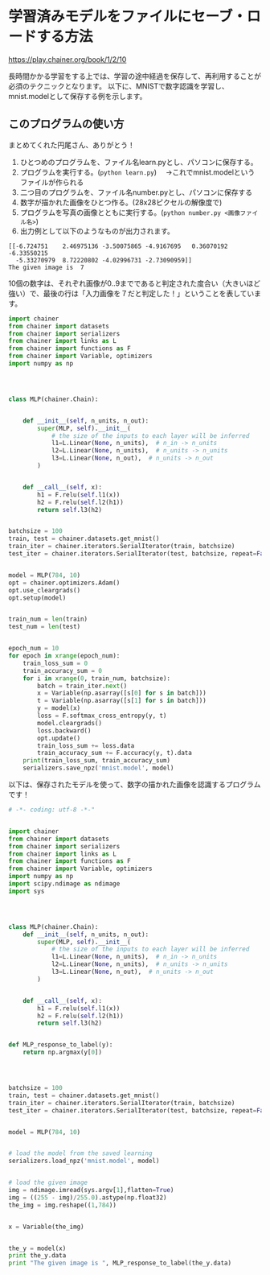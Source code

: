 # 学習済みモデルをファイルにセーブ・ロードする方法
https://play.chainer.org/book/1/2/10


長時間かかる学習をする上では、学習の途中経過を保存して、再利用することが必須のテクニックとなります。
以下に、MNISTで数字認識を学習し、mnist.modelとして保存する例を示します。

## このプログラムの使い方 

まとめてくれた円尾さん、ありがとう！


1. ひとつめのプログラムを、ファイル名learn.pyとし、パソコンに保存する。
2. プログラムを実行する。(`python learn.py`)
　→これでmnist.modelというファイルが作られる
3. 二つ目のプログラムを、ファイル名number.pyとし、パソコンに保存する
4. 数字が描かれた画像をひとつ作る。(28x28ピクセルの解像度で)
5. プログラムを写真の画像とともに実行する。(`python number.py <画像ファイル名>`)
6. 出力例として以下のようなものが出力されます。
```
[[-6.724751    2.46975136 -3.50075865 -4.9167695   0.36070192 -6.33550215
  -5.33270979  8.72220802 -4.02996731 -2.73090959]]
The given image is  7
```
10個の数字は、それぞれ画像が0..9までであると判定された度合い（大きいほど強い）で、最後の行は「入力画像を７だと判定した！」ということを表しています。





```python
import chainer
from chainer import datasets
from chainer import serializers
from chainer import links as L
from chainer import functions as F
from chainer import Variable, optimizers
import numpy as np




class MLP(chainer.Chain):


    def __init__(self, n_units, n_out):
        super(MLP, self).__init__(
            # the size of the inputs to each layer will be inferred
            l1=L.Linear(None, n_units),  # n_in -> n_units
            l2=L.Linear(None, n_units),  # n_units -> n_units
            l3=L.Linear(None, n_out),  # n_units -> n_out
        )


    def __call__(self, x):
        h1 = F.relu(self.l1(x))
        h2 = F.relu(self.l2(h1))
        return self.l3(h2)


batchsize = 100
train, test = chainer.datasets.get_mnist()
train_iter = chainer.iterators.SerialIterator(train, batchsize)
test_iter = chainer.iterators.SerialIterator(test, batchsize, repeat=False, shuffle=False)


model = MLP(784, 10)
opt = chainer.optimizers.Adam()
opt.use_cleargrads()
opt.setup(model)


train_num = len(train)
test_num = len(test)


epoch_num = 10
for epoch in xrange(epoch_num):
    train_loss_sum = 0
    train_accuracy_sum = 0
    for i in xrange(0, train_num, batchsize):
        batch = train_iter.next()
        x = Variable(np.asarray([s[0] for s in batch]))
        t = Variable(np.asarray([s[1] for s in batch]))
        y = model(x)
        loss = F.softmax_cross_entropy(y, t)
        model.cleargrads()
        loss.backward()
        opt.update()
        train_loss_sum += loss.data
        train_accuracy_sum += F.accuracy(y, t).data
    print(train_loss_sum, train_accuracy_sum)
    serializers.save_npz('mnist.model', model)
```


以下は、保存されたモデルを使って、数字の描かれた画像を認識するプログラムです！

```python
# -*- coding: utf-8 -*-"


import chainer
from chainer import datasets
from chainer import serializers
from chainer import links as L
from chainer import functions as F
from chainer import Variable, optimizers
import numpy as np
import scipy.ndimage as ndimage
import sys




class MLP(chainer.Chain):
    def __init__(self, n_units, n_out):
        super(MLP, self).__init__(
            # the size of the inputs to each layer will be inferred
            l1=L.Linear(None, n_units),  # n_in -> n_units
            l2=L.Linear(None, n_units),  # n_units -> n_units
            l3=L.Linear(None, n_out),  # n_units -> n_out
        )


    def __call__(self, x):
        h1 = F.relu(self.l1(x))
        h2 = F.relu(self.l2(h1))
        return self.l3(h2)


def MLP_response_to_label(y):
    return np.argmax(y[0])




batchsize = 100
train, test = chainer.datasets.get_mnist()
train_iter = chainer.iterators.SerialIterator(train, batchsize)
test_iter = chainer.iterators.SerialIterator(test, batchsize, repeat=False, shuffle=False)


model = MLP(784, 10)


# load the model from the saved learning
serializers.load_npz('mnist.model', model)


# load the given image
img = ndimage.imread(sys.argv[1],flatten=True)
img = ((255 - img)/255.0).astype(np.float32)
the_img = img.reshape((1,784))


x = Variable(the_img)


the_y = model(x)
print the_y.data
print "The given image is ", MLP_response_to_label(the_y.data)
```



